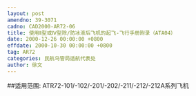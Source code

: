 ```yaml
---
layout: post
amendno: 39-3071
cadno: CAD2000-AR72-06
title: 使用Ⅱ型或Ⅳ型除/防冰液后飞机的起飞-飞行手册附录（ATA04）
date: 2000-12-26 00:00:00 +0800
effdate: 2000-10-30 00:00:00 +0800
tag: AR72
categories: 民航乌管局适航代表处
author: 徐文
---
```


##适用范围:
ATR72-101/-102/-201/-202/-211/-212/-212A系列飞机

